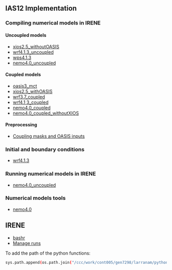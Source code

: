 ## IAS12 Implementation
### Compiling numerical models in IRENE
#### Uncoupled models
* [xios2.5_withoutOASIS](models/xios2.5/compile/compiling_xios-2.5_withoutOASIS.md)
* [wrf4.1.3_uncoupled](models/wrf4.1.3/compile/uncoupled/compiling_wrf4.1.3_uncoupled.md)
* [wps4.1.3](models/wps4.1.3/compile/compiling_wps4.1.3.md)
* [nemo4.0_uncoupled](models/nemo4.0/compile/uncoupled/compiling_nemo_4.0_uncoupled.md)

#### Coupled models
* [oasis3_mct](models/oasis3_mct/compile/compiling_oasis3-mct.md)
* [xios2.5_withOASIS](models/xios2.5/compile/compiling_xios-2.5_withOASIS.md)
* [wrf3.7_coupled](models/wrf3.7/compile/coupled/compiling_wrf3.7_coupled.md)
* [wrf4.1 3_coupled](models/wrf4.1.3/compile/coupled/compiling_wrf4.1.3_coupled.md)
* [nemo4.0_coupled](models/nemo4.0/compile/coupled/compiling_nemo_4.0_coupled.md)
* [nemo4.0_coupled_withoutXIOS](models/nemo4.0/compile/coupled/compiling_nemo_4.0_coupled_withoutXIOS.md)
#### Preprocessing
* [Coupling masks and OASIS inputs](preprocessing/coupling_masks_and_oasis_inputs.md)

### Initial and boundary conditions
* [wrf4.1.3](models/wrf4.1.3/init_and_bd_data/init_and_bd_data.md)

### Running numerical models in IRENE
* [nemo4.0_uncoupled](models/nemo4.0/run/uncoupled/run_nemo_4.0_uncoupled.md)

### Numerical models tools
* [nemo4.0](models/nemo4.0/tools/tools_nemo_4.0.md)

## IRENE
* [bashr](irene/bashrc.md)
* [Manage runs](irene/manage_runs.md)

To add the path of the python functions:
```bash
sys.path.append(os.path.join("/ccc/work/cont005/gen7298/larranam/python_functions/marco_stuff"))
```

